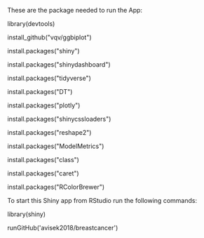 These are the package needed to run the App:

library(devtools)

install_github("vqv/ggbiplot")

install.packages("shiny")

install.packages("shinydashboard")

install.packages("tidyverse")

install.packages("DT")

install.packages("plotly")

install.packages("shinycssloaders")

install.packages("reshape2")

install.packages("ModelMetrics")

install.packages("class")

install.packages("caret")

install.packages("RColorBrewer")


To start this Shiny app from RStudio run the following commands:

library(shiny)

runGitHub('avisek2018/breastcancer')
